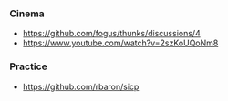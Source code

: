 ### Cinema 

- https://github.com/fogus/thunks/discussions/4
- https://www.youtube.com/watch?v=2szKoUQoNm8

### Practice 

- https://github.com/rbaron/sicp